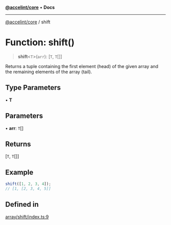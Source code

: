 [**@accelint/core**](../README.md) • **Docs**

***

[@accelint/core](../README.md) / shift

# Function: shift()

> **shift**\<`T`\>(`arr`): [`T`, `T`[]]

Returns a tuple containing the first element (head) of the given array and
the remaining elements of the array (tail).

## Type Parameters

• **T**

## Parameters

• **arr**: `T`[]

## Returns

[`T`, `T`[]]

## Example

```ts
shift([1, 2, 3, 4]);
// [1, [2, 3, 4, 5]]
```

## Defined in

[array/shift/index.ts:9](https://github.com/gohypergiant/standard-toolkit/blob/87ae5060c82d212b75a10cafb0030b08916e90f1/packages/core/src/array/shift/index.ts#L9)

